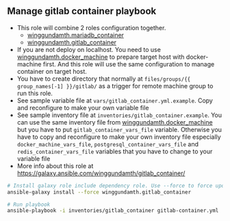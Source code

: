 Manage gitlab container playbook
---------------------------------------------------------------------------

- This role will combine 2 roles configuration together.
  - [winggundamth.mariadb_container](mariadb_container.md)
  - [winggundamth.gitlab_container](gitlab_container.md)
- If you are not deploy on localhost. You need to use [winggundamth.docker_machine](docker_machine.md) to prepare target host with docker-machine first. And this role will use the same configuration to manage container on target host.
- You have to create directory that normally at ```files/groups/{{ group_names[-1] }}/gitlab/``` as a trigger for remote machine group to run this role.
- See sample variable file at ```vars/gitlab_container.yml.example```. Copy and reconfigure to make your own variable file
- See sample inventory file at ```inventories/gitlab_container.example```. You can use the same inventory file from [winggundamth.docker_machine](docker_machine.md) but you have to put ```gitlab_container_vars_file``` variable. Otherwise you have to copy and reconfigure to make your own inventory file especially ```docker_machine_vars_file```, ```postgresql_container_vars_file``` and ```redis_container_vars_file``` variables that you have to change to your variable file
- More info about this role at https://galaxy.ansible.com/winggundamth/gitlab_container/

```bash
# Install galaxy role include dependency role. Use --force to force update to latest
ansible-galaxy install --force winggundamth.gitlab_container

# Run playbook
ansible-playbook -i inventories/gitlab_container gitlab-container.yml
```

